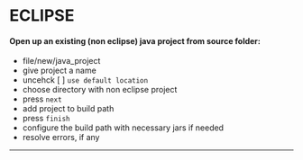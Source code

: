 # ECLIPSE

#### Open up an existing (non eclipse) java project from source folder:

* file/new/java_project
* give project a name
* uncehck [ ] `use default location`
* choose directory with non eclipse project
* press `next`
* add project <projectname> to build path
* press `finish`
* configure the build path with necessary jars if needed
* resolve errors, if any

---------------------------


